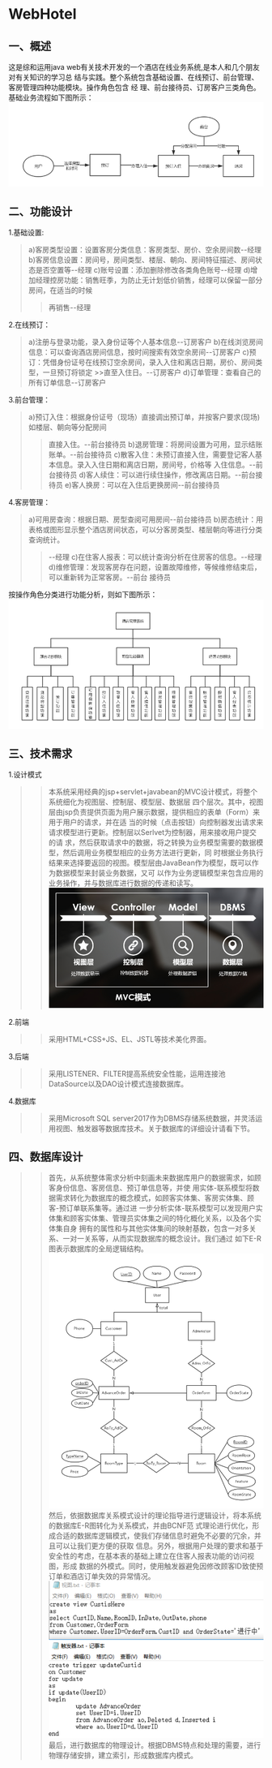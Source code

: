 # WebHotel

## 一、概述

这是综和运用java web有关技术开发的一个酒店在线业务系统,是本人和几个朋友对有关知识的学习总
结与实践。整个系统包含基础设置、在线预订、前台管理、客房管理四种功能模块。操作角色包含 经
理、前台接待员、订房客户三类角色。
基础业务流程如下图所示：
![basicService](imgForREADME/basicService.png)

## 二、功能设计

1.基础设置:

> a)客房类型设置：设置客房分类信息：客房类型、房价、空余房间数--经理
> b)客房信息设置：房间号，房间类型、楼层、朝向、房间特征描述、房间状态是否空置等--经理
> c)账号设置：添加删除修改各类角色账号--经理
> d)增加经理控房功能：销售旺季，为防止无计划低价销售，经理可以保留一部分房间，在适当的时候   
>> 再销售--经理

2.在线预订：
>a)注册与登录功能，录入身份证等个人基本信息--订房客户
>b)在线浏览房间信息：可以查询酒店房间信息，按时间搜索有效空余房间--订房客户
>c)预订：凭借身份证号在线预订空余房间，录入入住和离店日期，房价、房间类型，一旦预订将锁定   >>直至入住日。--订房客户
>d)订单管理：查看自己的所有订单信息--订房客户

3.前台管理：
>a)预订入住：根据身份证号（现场）直接调出预订单，并按客户要求(现场)如楼层、朝向等分配房间
>>直接入住。--前台接待员
>b)退房管理：将房间设置为可用，显示结账账单。--前台接待员
>c)散客入住：未预订直接入住，需要登记客人基本信息。录入入住日期和离店日期，房间号，价格等
>>入住信息。--前台接待员
>d)客人续住：可以进行续住操作，修改离店日期。--前台接待员
>e)客人换房：可以在入住后更换房间--前台接待员

4.客房管理：
>a)可用房查询：根据日期、房型查阅可用房间--前台接待员
>b)房态统计：用表格或图形显示整个酒店房间状态，可以分客房类型、楼层朝向等进行分类查询统计。
>>--经理
>c)在住客人报表：可以统计查询分析在住房客的信息。--经理
>d)维修管理：发现客房存在问题，设置故障维修，等候维修结束后，可以重新转为正常客房。--前台
>>接待员

按操作角色分类进行功能分析，则如下图所示：
![functionModules](imgForREADME/functionModules.png)

## 三、技术需求

1.设计模式
>>本系统采用经典的jsp+servlet+javabean的MVC设计模式，将整个系统细化为视图层、控制层、模型层、数据层
四个层次。其中，视图层由jsp负责提供页面为用户展示数据，提供相应的表单（Form）来用于用户的请求，并在适
当的时候（点击按钮）向控制器发出请求来请求模型进行更新。控制层以Serlvet为控制器，用来接收用户提交的请
求，然后获取请求中的数据，将之转换为业务模型需要的数据模型，然后调用业务模型相应的业务方法进行更新，同
时根据业务执行结果来选择要返回的视图。模型层由JavaBean作为模型，既可以作为数据模型来封装业务数据，又可
以作为业务逻辑模型来包含应用的业务操作，并与数据库进行数据的传递和读写。
![MVCPattern](imgForREADME/MVCPattern.png)

2.前端
>>采用HTML+CSS+JS、EL、JSTL等技术美化界面。

3.后端
>>采用LISTENER、FILTER提高系统安全性能，运用连接池DataSource以及DAO设计模式连接数据库。

4.数据库
>>采用Microsoft SQL server2017作为DBMS存储系统数据，并灵活运用视图、触发器等数据库技术。关于数据库的详细设计请看下节。

## 四、数据库设计

>>首先，从系统整体需求分析中刻画未来数据库用户的数据需求，如顾客身份信息、客房信息、预订单信息等，并使
用实体-联系模型将数据需求转化为数据库的概念模式，如顾客实体集、客房实体集、顾客-预订单联系集等。通过进
一步分析实体-联系模型可以发现用户实体集和顾客实体集、管理员实体集之间的特化概化关系，以及各个实体集自身
拥有的属性和与其他实体集间的映射基数，包含一对多关系、一对一关系等，从而实现数据库的概念设计。我们通过
如下E-R图表示数据库的全局逻辑结构。
![E-R](imgForREADME/E-R.png)
>>然后，依据数据库关系模式设计的理论指导进行逻辑设计，将本系统的数据库E-R图转化为关系模式，并由BCNF范
式理论进行优化，形成合适的数据库逻辑模式，使我们存储信息时避免不必要的冗余，并且可以让我们更方便的获取
信息。另外，根据用户处理的要求和基于安全性的考虑，在基本表的基础上建立在住客人报表功能的访问视图，形成
数据的外模式。同时，使用触发器避免因修改顾客ID致使预订单和酒店订单失效的异常情况。
![view_trigger](imgForREADME/view_trigger.png)
>>最后，进行数据库的物理设计。根据DBMS特点和处理的需要，进行物理存储安排，建立索引，形成数据库内模式。
